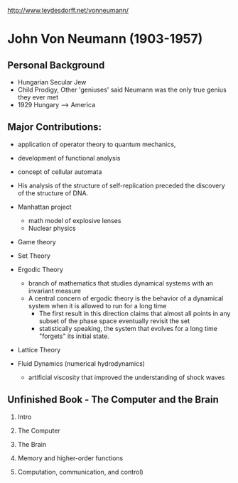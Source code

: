 http://www.leydesdorff.net/vonneumann/

# John Von Neumann (1903-1957)

## Personal Background

* Hungarian Secular Jew
* Child Prodigy, Other 'geniuses' said Neumann was the only true genius they ever met
* 1929 Hungary --> America

## Major Contributions:
* application of operator theory to quantum mechanics, 
* development of functional analysis
* concept of cellular automata
* His analysis of the structure of self-replication preceded the discovery of the structure of DNA.
* Manhattan project 
	* math model of explosive lenses
	* Nuclear physics


* Game theory
* Set Theory
* Ergodic Theory
	* branch of mathematics that studies dynamical systems with an invariant measure
	* A central concern of ergodic theory is the behavior of a dynamical system when it is allowed to run for a long time
		* The first result in this direction claims that almost all points in any subset of the phase space eventually revisit the set
		* statistically speaking, the system that evolves for a long time "forgets" its initial state. 
* Lattice Theory
* Fluid Dynamics (numerical hydrodynamics)
	* artificial viscosity that improved the understanding of shock waves

## Unfinished Book - The Computer and the Brain

1. Intro

2. The Computer

3. The Brain

4. Memory and higher-order functions

5. Computation, communication, and control)

